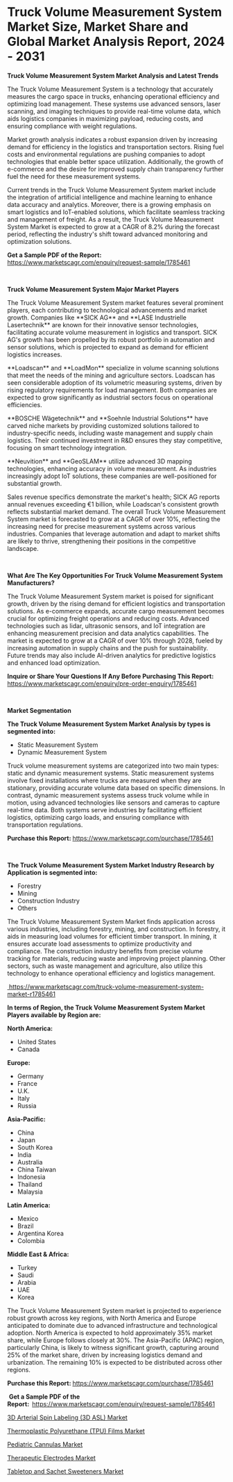 <p><h1>Truck Volume Measurement System Market Size, Market Share and Global Market Analysis Report, 2024 - 2031</h1></p><p><strong>Truck Volume Measurement System Market Analysis and Latest Trends</strong></p>
<p><p>The Truck Volume Measurement System is a technology that accurately measures the cargo space in trucks, enhancing operational efficiency and optimizing load management. These systems use advanced sensors, laser scanning, and imaging techniques to provide real-time volume data, which aids logistics companies in maximizing payload, reducing costs, and ensuring compliance with weight regulations.</p><p>Market growth analysis indicates a robust expansion driven by increasing demand for efficiency in the logistics and transportation sectors. Rising fuel costs and environmental regulations are pushing companies to adopt technologies that enable better space utilization. Additionally, the growth of e-commerce and the desire for improved supply chain transparency further fuel the need for these measurement systems.</p><p>Current trends in the Truck Volume Measurement System market include the integration of artificial intelligence and machine learning to enhance data accuracy and analytics. Moreover, there is a growing emphasis on smart logistics and IoT-enabled solutions, which facilitate seamless tracking and management of freight. As a result, the Truck Volume Measurement System Market is expected to grow at a CAGR of 8.2% during the forecast period, reflecting the industry's shift toward advanced monitoring and optimization solutions.</p></p>
<p><strong>Get a Sample PDF of the Report:&nbsp;</strong> <a href="https://www.marketscagr.com/enquiry/request-sample/1785461?utm_campaign=1591&utm_medium=2&utm_source=Github&utm_content=ia&utm_term=13102024&utm_id=truck-volume-measurement-system">https://www.marketscagr.com/enquiry/request-sample/1785461</a></p>
<p>&nbsp;</p>
<p><strong>Truck Volume Measurement System Major Market Players</strong></p>
<p><p>The Truck Volume Measurement System market features several prominent players, each contributing to technological advancements and market growth. Companies like **SICK AG** and **LASE Industrielle Lasertechnik** are known for their innovative sensor technologies, facilitating accurate volume measurement in logistics and transport. SICK AG's growth has been propelled by its robust portfolio in automation and sensor solutions, which is projected to expand as demand for efficient logistics increases.</p><p>**Loadscan** and **LoadMon** specialize in volume scanning solutions that meet the needs of the mining and agriculture sectors. Loadscan has seen considerable adoption of its volumetric measuring systems, driven by rising regulatory requirements for load management. Both companies are expected to grow significantly as industrial sectors focus on operational efficiencies.</p><p>**BOSCHE Wägetechnik** and **Soehnle Industrial Solutions** have carved niche markets by providing customized solutions tailored to industry-specific needs, including waste management and supply chain logistics. Their continued investment in R&D ensures they stay competitive, focusing on smart technology integration.</p><p>**Neuvition** and **GeoSLAM** utilize advanced 3D mapping technologies, enhancing accuracy in volume measurement. As industries increasingly adopt IoT solutions, these companies are well-positioned for substantial growth.</p><p>Sales revenue specifics demonstrate the market's health; SICK AG reports annual revenues exceeding €1 billion, while Loadscan's consistent growth reflects substantial market demand. The overall Truck Volume Measurement System market is forecasted to grow at a CAGR of over 10%, reflecting the increasing need for precise measurement systems across various industries. Companies that leverage automation and adapt to market shifts are likely to thrive, strengthening their positions in the competitive landscape.</p></p>
<p>&nbsp;</p>
<p><strong>What Are The Key Opportunities For Truck Volume Measurement System Manufacturers?</strong></p>
<p><p>The Truck Volume Measurement System market is poised for significant growth, driven by the rising demand for efficient logistics and transportation solutions. As e-commerce expands, accurate cargo measurement becomes crucial for optimizing freight operations and reducing costs. Advanced technologies such as lidar, ultrasonic sensors, and IoT integration are enhancing measurement precision and data analytics capabilities. The market is expected to grow at a CAGR of over 10% through 2028, fueled by increasing automation in supply chains and the push for sustainability. Future trends may also include AI-driven analytics for predictive logistics and enhanced load optimization.</p></p>
<p><strong>Inquire or Share Your Questions If Any Before Purchasing This Report:</strong> <a href="https://www.marketscagr.com/enquiry/pre-order-enquiry/1785461?utm_campaign=1591&utm_medium=2&utm_source=Github&utm_content=ia&utm_term=13102024&utm_id=truck-volume-measurement-system">https://www.marketscagr.com/enquiry/pre-order-enquiry/1785461</a></p>
<p>&nbsp;</p>
<p><strong>Market Segmentation</strong></p>
<p><strong>The Truck Volume Measurement System Market Analysis by types is segmented into:</strong></p>
<p><ul><li>Static Measurement System</li><li>Dynamic Measurement System</li></ul></p>
<p><p>Truck volume measurement systems are categorized into two main types: static and dynamic measurement systems. Static measurement systems involve fixed installations where trucks are measured when they are stationary, providing accurate volume data based on specific dimensions. In contrast, dynamic measurement systems assess truck volume while in motion, using advanced technologies like sensors and cameras to capture real-time data. Both systems serve industries by facilitating efficient logistics, optimizing cargo loads, and ensuring compliance with transportation regulations.</p></p>
<p><strong>Purchase this Report:&nbsp;</strong><a href="https://www.marketscagr.com/purchase/1785461?utm_campaign=1591&utm_medium=2&utm_source=Github&utm_content=ia&utm_term=13102024&utm_id=truck-volume-measurement-system">https://www.marketscagr.com/purchase/1785461</a></p>
<p>&nbsp;</p>
<p><strong>The Truck Volume Measurement System Market Industry Research by Application is segmented into:</strong></p>
<p><ul><li>Forestry</li><li>Mining</li><li>Construction Industry</li><li>Others</li></ul></p>
<p><p>The Truck Volume Measurement System Market finds application across various industries, including forestry, mining, and construction. In forestry, it aids in measuring load volumes for efficient timber transport. In mining, it ensures accurate load assessments to optimize productivity and compliance. The construction industry benefits from precise volume tracking for materials, reducing waste and improving project planning. Other sectors, such as waste management and agriculture, also utilize this technology to enhance operational efficiency and logistics management.</p></p>
<p><a href="https://www.marketscagr.com/truck-volume-measurement-system-market-r1785461?utm_campaign=1591&utm_medium=2&utm_source=Github&utm_content=ia&utm_term=13102024&utm_id=truck-volume-measurement-system">&nbsp;https://www.marketscagr.com/truck-volume-measurement-system-market-r1785461</a></p>
<p><strong>In terms of Region, the Truck Volume Measurement System Market Players available by Region are:</strong></p>
<p>
    <p> <strong> North America: </strong>
        <ul>
            <li>United States</li>
            <li>Canada</li>
        </ul>
        </p> 
    <p> <strong> Europe: </strong>
        <ul>
            <li>Germany</li>
            <li>France</li>
            <li>U.K.</li>
            <li>Italy</li>
            <li>Russia</li>
        </ul>
        </p> 
    <p> <strong> Asia-Pacific: </strong>
        <ul>
            <li>China</li>
            <li>Japan</li>
            <li>South Korea</li>
            <li>India</li>
            <li>Australia</li>
            <li>China Taiwan</li>
            <li>Indonesia</li>
            <li>Thailand</li>
            <li>Malaysia</li>
        </ul>
        </p> 
    <p> <strong> Latin America: </strong>
        <ul>
            <li>Mexico</li>
            <li>Brazil</li>
            <li>Argentina Korea</li>
            <li>Colombia</li>
        </ul>
        </p> 
    <p> <strong> Middle East & Africa: </strong>
        <ul>
            <li>Turkey</li>
            <li>Saudi</li>
            <li>Arabia</li>
            <li>UAE</li>
            <li>Korea</li>
        </ul>
    </p>
    </p>
<p><p>The Truck Volume Measurement System market is projected to experience robust growth across key regions, with North America and Europe anticipated to dominate due to advanced infrastructure and technological adoption. North America is expected to hold approximately 35% market share, while Europe follows closely at 30%. The Asia-Pacific (APAC) region, particularly China, is likely to witness significant growth, capturing around 25% of the market share, driven by increasing logistics demand and urbanization. The remaining 10% is expected to be distributed across other regions.</p></p>
<p><strong>Purchase this Report: </strong><a href="https://www.marketscagr.com/purchase/1785461?utm_campaign=1591&utm_medium=2&utm_source=Github&utm_content=ia&utm_term=13102024&utm_id=truck-volume-measurement-system">https://www.marketscagr.com/purchase/1785461</a></p>
<p>&nbsp;<strong>Get a Sample PDF of the Report:&nbsp;&nbsp;</strong><a href="https://www.marketscagr.com/enquiry/request-sample/1785461?utm_campaign=1591&utm_medium=2&utm_source=Github&utm_content=ia&utm_term=13102024&utm_id=truck-volume-measurement-system">https://www.marketscagr.com/enquiry/request-sample/1785461</a></p>
<p><strong></strong></p>
<p><p><a href="https://www.linkedin.com/pulse/investment-opportunities-3d-arterial-spin-labeling-asl-sector-w0b4c?utm_campaign=1591&utm_medium=2&utm_source=Github&utm_content=ia&utm_term=13102024&utm_id=truck-volume-measurement-system">3D Arterial Spin Labeling (3D ASL) Market</a></p><p><a href="https://www.linkedin.com/pulse/thermoplastic-polyurethane-tpu-films-industry-analysis-report-iqp1e?utm_campaign=1591&utm_medium=2&utm_source=Github&utm_content=ia&utm_term=13102024&utm_id=truck-volume-measurement-system">Thermoplastic Polyurethane (TPU) Films Market</a></p><p><a href="https://www.linkedin.com/pulse/global-pediatric-cannulas-market-opportunities-forecast-period-qqq8e?utm_campaign=1591&utm_medium=2&utm_source=Github&utm_content=ia&utm_term=13102024&utm_id=truck-volume-measurement-system">Pediatric Cannulas Market</a></p><p><a href="https://www.linkedin.com/pulse/therapeutic-electrodes-market-matrix-applications-clinicshospitalsothers-yemoc?utm_campaign=1591&utm_medium=2&utm_source=Github&utm_content=ia&utm_term=13102024&utm_id=truck-volume-measurement-system">Therapeutic Electrodes Market</a></p><p><a href="https://www.linkedin.com/pulse/global-tabletop-sachet-sweeteners-market-trends-analysis-future-8bknc?utm_campaign=1591&utm_medium=2&utm_source=Github&utm_content=ia&utm_term=13102024&utm_id=truck-volume-measurement-system">Tabletop and Sachet Sweeteners Market</a></p></p>